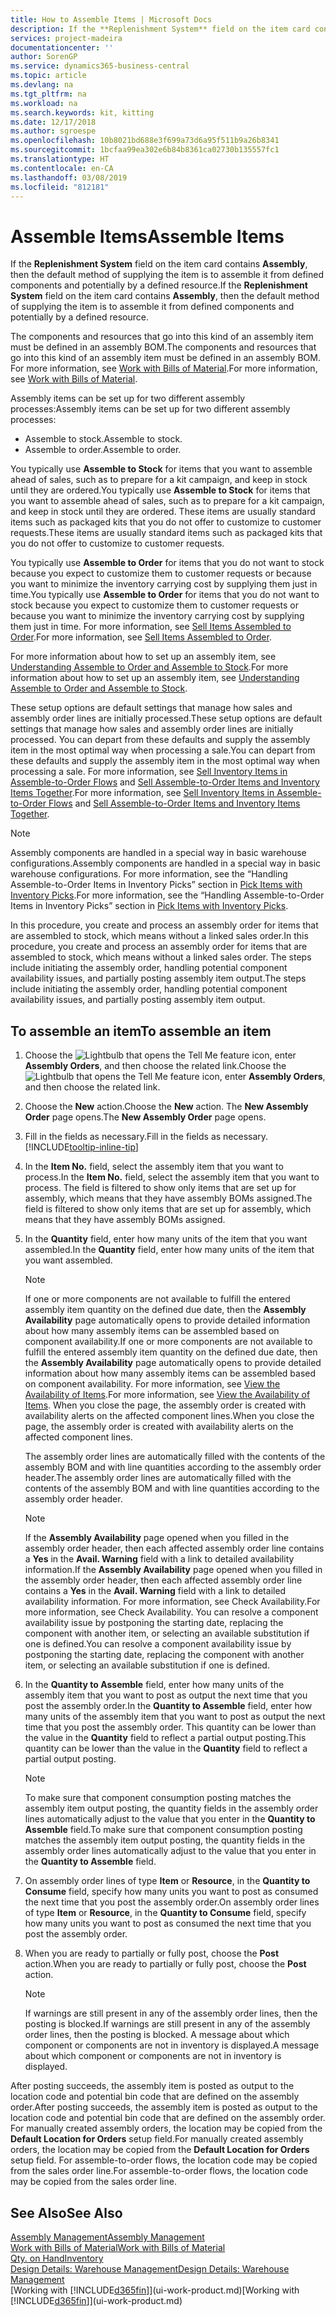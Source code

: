 ```yaml
---
title: How to Assemble Items | Microsoft Docs
description: If the **Replenishment System** field on the item card contains **Assembly**, then the default method of supplying the item is to assemble it from defined components and potentially by a defined resource.
services: project-madeira
documentationcenter: ''
author: SorenGP
ms.service: dynamics365-business-central
ms.topic: article
ms.devlang: na
ms.tgt_pltfrm: na
ms.workload: na
ms.search.keywords: kit, kitting
ms.date: 12/17/2018
ms.author: sgroespe
ms.openlocfilehash: 10b8021bd688e3f699a73d6a95f511b9a26b8341
ms.sourcegitcommit: 1bcfaa99ea302e6b84b8361ca02730b135557fc1
ms.translationtype: HT
ms.contentlocale: en-CA
ms.lasthandoff: 03/08/2019
ms.locfileid: "812181"
---
```

# <a name="assemble-items"></a><span data-ttu-id="7907e-103">Assemble Items</span><span class="sxs-lookup"><span data-stu-id="7907e-103">Assemble Items</span></span>
<span data-ttu-id="7907e-104">If the **Replenishment System** field on the item card contains **Assembly**, then the default method of supplying the item is to assemble it from defined components and potentially by a defined resource.</span><span class="sxs-lookup"><span data-stu-id="7907e-104">If the **Replenishment System** field on the item card contains **Assembly**, then the default method of supplying the item is to assemble it from defined components and potentially by a defined resource.</span></span>  

<span data-ttu-id="7907e-105">The components and resources that go into this kind of an assembly item must be defined in an assembly BOM.</span><span class="sxs-lookup"><span data-stu-id="7907e-105">The components and resources that go into this kind of an assembly item must be defined in an assembly BOM.</span></span> <span data-ttu-id="7907e-106">For more information, see [Work with Bills of Material](inventory-how-work-BOMs.md).</span><span class="sxs-lookup"><span data-stu-id="7907e-106">For more information, see [Work with Bills of Material](inventory-how-work-BOMs.md).</span></span>  

<span data-ttu-id="7907e-107">Assembly items can be set up for two different assembly processes:</span><span class="sxs-lookup"><span data-stu-id="7907e-107">Assembly items can be set up for two different assembly processes:</span></span>  

-   <span data-ttu-id="7907e-108">Assemble to stock.</span><span class="sxs-lookup"><span data-stu-id="7907e-108">Assemble to stock.</span></span>  
-   <span data-ttu-id="7907e-109">Assemble to order.</span><span class="sxs-lookup"><span data-stu-id="7907e-109">Assemble to order.</span></span>  

<span data-ttu-id="7907e-110">You typically use **Assemble to Stock** for items that you want to assemble ahead of sales, such as to prepare for a kit campaign, and keep in stock until they are ordered.</span><span class="sxs-lookup"><span data-stu-id="7907e-110">You typically use **Assemble to Stock** for items that you want to assemble ahead of sales, such as to prepare for a kit campaign, and keep in stock until they are ordered.</span></span> <span data-ttu-id="7907e-111">These items are usually standard items such as packaged kits that you do not offer to customize to customer requests.</span><span class="sxs-lookup"><span data-stu-id="7907e-111">These items are usually standard items such as packaged kits that you do not offer to customize to customer requests.</span></span>  

<span data-ttu-id="7907e-112">You typically use **Assemble to Order** for items that you do not want to stock because you expect to customize them to customer requests or because you want to minimize the inventory carrying cost by supplying them just in time.</span><span class="sxs-lookup"><span data-stu-id="7907e-112">You typically use **Assemble to Order** for items that you do not want to stock because you expect to customize them to customer requests or because you want to minimize the inventory carrying cost by supplying them just in time.</span></span> <span data-ttu-id="7907e-113">For more information, see [Sell Items Assembled to Order](assembly-how-to-sell-items-assembled-to-order.md).</span><span class="sxs-lookup"><span data-stu-id="7907e-113">For more information, see [Sell Items Assembled to Order](assembly-how-to-sell-items-assembled-to-order.md).</span></span>  

<span data-ttu-id="7907e-114">For more information about how to set up an assembly item, see [Understanding Assemble to Order and Assemble to Stock](assembly-assemble-to-order-or-assemble-to-stock.md).</span><span class="sxs-lookup"><span data-stu-id="7907e-114">For more information about how to set up an assembly item, see [Understanding Assemble to Order and Assemble to Stock](assembly-assemble-to-order-or-assemble-to-stock.md).</span></span>  

<span data-ttu-id="7907e-115">These setup options are default settings that manage how sales and assembly order lines are initially processed.</span><span class="sxs-lookup"><span data-stu-id="7907e-115">These setup options are default settings that manage how sales and assembly order lines are initially processed.</span></span> <span data-ttu-id="7907e-116">You can depart from these defaults and supply the assembly item in the most optimal way when processing a sale.</span><span class="sxs-lookup"><span data-stu-id="7907e-116">You can depart from these defaults and supply the assembly item in the most optimal way when processing a sale.</span></span> <span data-ttu-id="7907e-117">For more information, see [Sell Inventory Items in Assemble-to-Order Flows](assembly-how-to-sell-assemble-to-order-items-and-inventory-items-together.md) and [Sell Assemble-to-Order Items and Inventory Items Together](assembly-how-to-sell-assemble-to-order-items-and-inventory-items-together.md).</span><span class="sxs-lookup"><span data-stu-id="7907e-117">For more information, see [Sell Inventory Items in Assemble-to-Order Flows](assembly-how-to-sell-assemble-to-order-items-and-inventory-items-together.md) and [Sell Assemble-to-Order Items and Inventory Items Together](assembly-how-to-sell-assemble-to-order-items-and-inventory-items-together.md).</span></span>

> [!NOTE]  
> <span data-ttu-id="7907e-118">Assembly components are handled in a special way in basic warehouse configurations.</span><span class="sxs-lookup"><span data-stu-id="7907e-118">Assembly components are handled in a special way in basic warehouse configurations.</span></span> <span data-ttu-id="7907e-119">For more information, see the “Handling Assemble-to-Order Items in Inventory Picks” section in [Pick Items with Inventory Picks](warehouse-how-to-pick-items-with-inventory-picks.md).</span><span class="sxs-lookup"><span data-stu-id="7907e-119">For more information, see the “Handling Assemble-to-Order Items in Inventory Picks” section in [Pick Items with Inventory Picks](warehouse-how-to-pick-items-with-inventory-picks.md).</span></span>   

<span data-ttu-id="7907e-120">In this procedure, you create and process an assembly order for items that are assembled to stock, which means without a linked sales order.</span><span class="sxs-lookup"><span data-stu-id="7907e-120">In this procedure, you create and process an assembly order for items that are assembled to stock, which means without a linked sales order.</span></span> <span data-ttu-id="7907e-121">The steps include initiating the assembly order, handling potential component availability issues, and partially posting assembly item output.</span><span class="sxs-lookup"><span data-stu-id="7907e-121">The steps include initiating the assembly order, handling potential component availability issues, and partially posting assembly item output.</span></span>

## <a name="to-assemble-an-item"></a><span data-ttu-id="7907e-122">To assemble an item</span><span class="sxs-lookup"><span data-stu-id="7907e-122">To assemble an item</span></span>  
1.  <span data-ttu-id="7907e-123">Choose the ![Lightbulb that opens the Tell Me feature](media/ui-search/search_small.png "Tell me what you want to do") icon, enter **Assembly Orders**, and then choose the related link.</span><span class="sxs-lookup"><span data-stu-id="7907e-123">Choose the ![Lightbulb that opens the Tell Me feature](media/ui-search/search_small.png "Tell me what you want to do") icon, enter **Assembly Orders**, and then choose the related link.</span></span>  
2.  <span data-ttu-id="7907e-124">Choose the **New** action.</span><span class="sxs-lookup"><span data-stu-id="7907e-124">Choose the **New** action.</span></span> <span data-ttu-id="7907e-125">The **New Assembly Order** page opens.</span><span class="sxs-lookup"><span data-stu-id="7907e-125">The **New Assembly Order** page opens.</span></span>  
3.  <span data-ttu-id="7907e-126">Fill in the fields as necessary.</span><span class="sxs-lookup"><span data-stu-id="7907e-126">Fill in the fields as necessary.</span></span> [!INCLUDE[tooltip-inline-tip](includes/tooltip-inline-tip_md.md)]
4.  <span data-ttu-id="7907e-127">In the **Item No.** field, select the assembly item that you want to process.</span><span class="sxs-lookup"><span data-stu-id="7907e-127">In the **Item No.** field, select the assembly item that you want to process.</span></span> <span data-ttu-id="7907e-128">The field is filtered to show only items that are set up for assembly, which means that they have assembly BOMs assigned.</span><span class="sxs-lookup"><span data-stu-id="7907e-128">The field is filtered to show only items that are set up for assembly, which means that they have assembly BOMs assigned.</span></span>  
5.  <span data-ttu-id="7907e-129">In the **Quantity** field, enter how many units of the item that you want assembled.</span><span class="sxs-lookup"><span data-stu-id="7907e-129">In the **Quantity** field, enter how many units of the item that you want assembled.</span></span>  

    > [!NOTE]  
    >  <span data-ttu-id="7907e-130">If one or more components are not available to fulfill the entered assembly item quantity on the defined due date, then the **Assembly Availability** page automatically opens to provide detailed information about how many assembly items can be assembled based on component availability.</span><span class="sxs-lookup"><span data-stu-id="7907e-130">If one or more components are not available to fulfill the entered assembly item quantity on the defined due date, then the **Assembly Availability** page automatically opens to provide detailed information about how many assembly items can be assembled based on component availability.</span></span> <span data-ttu-id="7907e-131">For more information, see [View the Availability of Items](inventory-how-availability-overview.md).</span><span class="sxs-lookup"><span data-stu-id="7907e-131">For more information, see [View the Availability of Items](inventory-how-availability-overview.md).</span></span> <span data-ttu-id="7907e-132">When you close the page, the assembly order is created with availability alerts on the affected component lines.</span><span class="sxs-lookup"><span data-stu-id="7907e-132">When you close the page, the assembly order is created with availability alerts on the affected component lines.</span></span>  

    <span data-ttu-id="7907e-133">The assembly order lines are automatically filled with the contents of the assembly BOM and with line quantities according to the assembly order header.</span><span class="sxs-lookup"><span data-stu-id="7907e-133">The assembly order lines are automatically filled with the contents of the assembly BOM and with line quantities according to the assembly order header.</span></span>  

    > [!NOTE]  
    >  <span data-ttu-id="7907e-134">If the **Assembly Availability** page opened when you filled in the assembly order header, then each affected assembly order line contains a **Yes** in the **Avail. Warning** field with a link to detailed availability information.</span><span class="sxs-lookup"><span data-stu-id="7907e-134">If the **Assembly Availability** page opened when you filled in the assembly order header, then each affected assembly order line contains a **Yes** in the **Avail. Warning** field with a link to detailed availability information.</span></span> <span data-ttu-id="7907e-135">For more information, see Check Availability.</span><span class="sxs-lookup"><span data-stu-id="7907e-135">For more information, see Check Availability.</span></span> <span data-ttu-id="7907e-136">You can resolve a component availability issue by postponing the starting date, replacing the component with another item, or selecting an available substitution if one is defined.</span><span class="sxs-lookup"><span data-stu-id="7907e-136">You can resolve a component availability issue by postponing the starting date, replacing the component with another item, or selecting an available substitution if one is defined.</span></span>  

6.  <span data-ttu-id="7907e-137">In the **Quantity to Assemble** field, enter how many units of the assembly item that you want to post as output the next time that you post the assembly order.</span><span class="sxs-lookup"><span data-stu-id="7907e-137">In the **Quantity to Assemble** field, enter how many units of the assembly item that you want to post as output the next time that you post the assembly order.</span></span> <span data-ttu-id="7907e-138">This quantity can be lower than the value in the **Quantity** field to reflect a partial output posting.</span><span class="sxs-lookup"><span data-stu-id="7907e-138">This quantity can be lower than the value in the **Quantity** field to reflect a partial output posting.</span></span>  

    > [!NOTE]  
    >  <span data-ttu-id="7907e-139">To make sure that component consumption posting matches the assembly item output posting, the quantity fields in the assembly order lines automatically adjust to the value that you enter in the **Quantity to Assemble** field.</span><span class="sxs-lookup"><span data-stu-id="7907e-139">To make sure that component consumption posting matches the assembly item output posting, the quantity fields in the assembly order lines automatically adjust to the value that you enter in the **Quantity to Assemble** field.</span></span>  
7.  <span data-ttu-id="7907e-140">On assembly order lines of type **Item** or **Resource**, in the **Quantity to Consume** field, specify how many units you want to post as consumed the next time that you post the assembly order.</span><span class="sxs-lookup"><span data-stu-id="7907e-140">On assembly order lines of type **Item** or **Resource**, in the **Quantity to Consume** field, specify how many units you want to post as consumed the next time that you post the assembly order.</span></span>
8.  <span data-ttu-id="7907e-141">When you are ready to partially or fully post, choose the **Post** action.</span><span class="sxs-lookup"><span data-stu-id="7907e-141">When you are ready to partially or fully post, choose the **Post** action.</span></span>  

    > [!NOTE]  
    >  <span data-ttu-id="7907e-142">If warnings are still present in any of the assembly order lines, then the posting is blocked.</span><span class="sxs-lookup"><span data-stu-id="7907e-142">If warnings are still present in any of the assembly order lines, then the posting is blocked.</span></span> <span data-ttu-id="7907e-143">A message about which component or components are not in inventory is displayed.</span><span class="sxs-lookup"><span data-stu-id="7907e-143">A message about which component or components are not in inventory is displayed.</span></span>  

<span data-ttu-id="7907e-144">After posting succeeds, the assembly item is posted as output to the location code and potential bin code that are defined on the assembly order.</span><span class="sxs-lookup"><span data-stu-id="7907e-144">After posting succeeds, the assembly item is posted as output to the location code and potential bin code that are defined on the assembly order.</span></span> <span data-ttu-id="7907e-145">For manually created assembly orders, the location may be copied from the **Default Location for Orders** setup field.</span><span class="sxs-lookup"><span data-stu-id="7907e-145">For manually created assembly orders, the location may be copied from the **Default Location for Orders** setup field.</span></span> <span data-ttu-id="7907e-146">For assemble-to-order flows, the location code may be copied from the sales order line.</span><span class="sxs-lookup"><span data-stu-id="7907e-146">For assemble-to-order flows, the location code may be copied from the sales order line.</span></span>  

## <a name="see-also"></a><span data-ttu-id="7907e-147">See Also</span><span class="sxs-lookup"><span data-stu-id="7907e-147">See Also</span></span>
[<span data-ttu-id="7907e-148">Assembly Management</span><span class="sxs-lookup"><span data-stu-id="7907e-148">Assembly Management</span></span>](assembly-assemble-items.md)  
[<span data-ttu-id="7907e-149">Work with Bills of Material</span><span class="sxs-lookup"><span data-stu-id="7907e-149">Work with Bills of Material</span></span>](inventory-how-work-BOMs.md)  
[<span data-ttu-id="7907e-150">Qty. on Hand</span><span class="sxs-lookup"><span data-stu-id="7907e-150">Inventory</span></span>](inventory-manage-inventory.md)  
[<span data-ttu-id="7907e-151">Design Details: Warehouse Management</span><span class="sxs-lookup"><span data-stu-id="7907e-151">Design Details: Warehouse Management</span></span>](design-details-warehouse-management.md)  
<span data-ttu-id="7907e-152">[Working with [!INCLUDE[d365fin](includes/d365fin_md.md)]](ui-work-product.md)</span><span class="sxs-lookup"><span data-stu-id="7907e-152">[Working with [!INCLUDE[d365fin](includes/d365fin_md.md)]](ui-work-product.md)</span></span>
